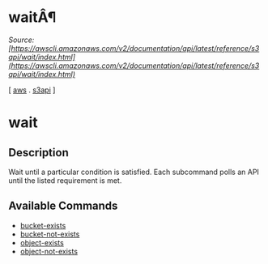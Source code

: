 # waitÂ¶

*Source: [https://awscli.amazonaws.com/v2/documentation/api/latest/reference/s3api/wait/index.html](https://awscli.amazonaws.com/v2/documentation/api/latest/reference/s3api/wait/index.html)*

[ [aws](https://awscli.amazonaws.com/v2/documentation/api/latest/reference/index.html#cli-aws) . [s3api](https://awscli.amazonaws.com/v2/documentation/api/latest/reference/s3api/index.html#cli-aws-s3api) ]

# wait

## Description

Wait until a particular condition is satisfied. Each subcommand polls an API until the listed requirement is met.

## Available Commands

- [bucket-exists](https://awscli.amazonaws.com/v2/documentation/api/latest/reference/s3api/wait/bucket-exists.html)
- [bucket-not-exists](https://awscli.amazonaws.com/v2/documentation/api/latest/reference/s3api/wait/bucket-not-exists.html)
- [object-exists](https://awscli.amazonaws.com/v2/documentation/api/latest/reference/s3api/wait/object-exists.html)
- [object-not-exists](https://awscli.amazonaws.com/v2/documentation/api/latest/reference/s3api/wait/object-not-exists.html)
